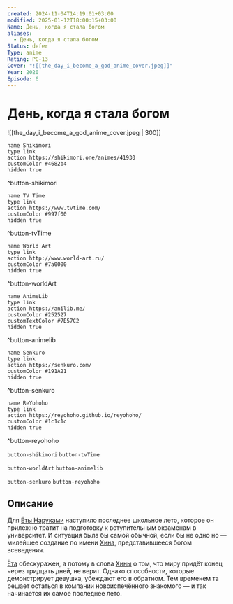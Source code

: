 ```yaml
---
created: 2024-11-04T14:19:01+03:00
modified: 2025-01-12T18:00:15+03:00
Name: День, когда я стала богом
aliases:
  - День, когда я стала богом
Status: defer
Type: anime
Rating: PG-13
Cover: "![[the_day_i_become_a_god_anime_cover.jpeg]]"
Year: 2020
Episode: 6
---
```


# День, когда я стала богом

![[the_day_i_become_a_god_anime_cover.jpeg | 300]]

```button
name Shikimori
type link
action https://shikimori.one/animes/41930
customColor #4682b4
hidden true
```
^button-shikimori

```button
name TV Time
type link
action https://www.tvtime.com/
customColor #997f00
hidden true
```
^button-tvTime

```button
name World Art
type link
action http://www.world-art.ru/
customColor #7a0000
hidden true
```
^button-worldArt

```button
name AnimeLib
type link
action https://anilib.me/
customColor #252527
customTextColor #7E57C2
hidden true
```
^button-animelib

```button
name Senkuro
type link
action https://senkuro.com/
customColor #191A21
hidden true
```
^button-senkuro

```button
name ReYohoho
type link
action https://reyohoho.github.io/reyohoho/
customColor #1c1c1c
hidden true
```
^button-reyohoho

`button-shikimori` `button-tvTime`

`button-worldArt` `button-animelib`

`button-senkuro` `button-reyohoho`

## Описание

Для [Ёты Наруками](https://shikimori.one/characters/184757-youta-narukami) наступило последнее школьное лето, которое он прилежно тратит на подготовку к вступительным экзаменам в университет. И ситуация была бы самой обычной, если бы не одно но — милейшее создание по имени [Хина](https://shikimori.one/characters/182392-hina-satou), представившееся богом всеведения.

[Ёта](https://shikimori.one/characters/184757-youta-narukami) обескуражен, а потому в слова [Хины](https://shikimori.one/characters/182392-hina-satou) о том, что миру придёт конец через тридцать дней, не верит. Однако способности, которые демонстрирует девушка, убеждают его в обратном. Тем временем та решает остаться в компании новоиспечённого знакомого — и так начинается их самое последнее лето.
